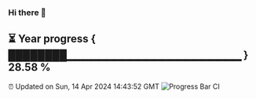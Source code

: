### Hi there 👋
⏳ Year progress { ████████▁▁▁▁▁▁▁▁▁▁▁▁▁▁▁▁▁▁▁▁▁▁ } 28.58 %
---
⏰ Updated on Sun, 14 Apr 2024 14:43:52 GMT
![Progress Bar CI](https://github.com/liununu/liununu/workflows/Progress%20Bar%20CI/badge.svg)
